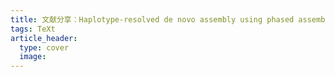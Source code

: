 ```yaml
---
title: 文献分享：Haplotype-resolved de novo assembly using phased assembly graphs with hifiasm
tags: TeXt
article_header:
  type: cover
  image:
---
```

